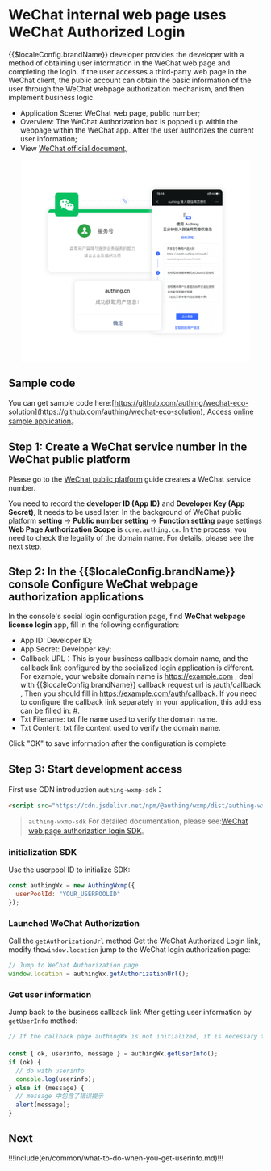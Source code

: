 # WeChat internal web page uses WeChat Authorized Login

<LastUpdated/>

{{$localeConfig.brandName}} developer provides the developer with a method of obtaining user information in the WeChat web page and completing the login. If the user accesses a third-party web page in the WeChat client, the public account can obtain the basic information of the user through the WeChat webpage authorization mechanism, and then implement business logic.

- Application Scene: WeChat web page, public number;
- Overview: The WeChat Authorization box is popped up within the webpage within the WeChat app. After the user authorizes the current user information;
- View [WeChat official document](https://developers.weixin.qq.com/doc/offiaccount/OA_Web_Apps/Wechat_webpage_authorization.html)。

<img src="./images/wechat-web-authorize.png" height="400px" style="display:block;margin: 0 auto;"/>

## Sample code

You can get sample code here:[https://github.com/authing/wechat-eco-solution](https://github.com/authing/wechat-eco-solution), Access [online sample application](https://authing.cn/sample-wx.html)。

## Step 1: Create a WeChat service number in the WeChat public platform

Please go to the [WeChat public platform](https://mp.weixin.qq.com/cgi-bin/readtemplate?t=register/step1_tmpl&lang=zh_CN&token=) guide creates a WeChat service number.

You need to record the **developer ID (App ID)** and **Developer Key (App Secret)**, It needs to be used later. In the background of WeChat public platform **setting** -> **Public number setting** -> **Function setting** page settings **Web Page Authorization Scope** is `core.authing.cn`. In the process, you need to check the legality of the domain name. For details, please see the next step.

## Step 2: In the {{$localeConfig.brandName}} console Configure WeChat webpage authorization applications

In the console's social login configuration page, find **WeChat webpage license login** app, fill in the following configuration:

- App ID: Developer ID;
- App Secret: Developer key;
- Callback URL：This is your business callback domain name, and the callback link configured by the socialized login application is different. For example, your website domain name is https://example.com , deal with {{$localeConfig.brandName}} callback request url is /auth/callback , Then you should fill in https://example.com/auth/callback. If you need to configure the callback link separately in your application, this address can be filled in: #.
- Txt Filename: txt file name used to verify the domain name.
- Txt Content: txt file content used to verify the domain name.

Click "OK" to save information after the configuration is complete.

## Step 3: Start development access

First use CDN introduction `authing-wxmp-sdk`：

```html
<script src="https://cdn.jsdelivr.net/npm/@authing/wxmp/dist/authing-wxmp-sdk.min.js"></script>
```

> `authing-wxmp-sdk` For detailed documentation, please see:[WeChat web page authorization login SDK](/reference/sdk-for-wxmp.md)。

### initialization SDK

Use the userpool ID to initialize SDK:

```javascript
const authingWx = new AuthingWxmp({
  userPoolId: "YOUR_USERPOOLID"
});
```

### Launched WeChat Authorization

Call the `getAuthorizationUrl` method Get the WeChat Authorized Login link, modify the`window.location` jump to the WeChat login authorization page:

```javascript
// Jump to WeChat Authorization page
window.location = authingWx.getAuthorizationUrl();
```

### Get user information

Jump back to the business callback link After getting user information by `getUserInfo` method:

```javascript
// If the callback page authingWx is not initialized, it is necessary to initialize first, and the specific initialization method reference is

const { ok, userinfo, message } = authingWx.getUserInfo();
if (ok) {
  // do with userinfo
  console.log(userinfo);
} else if (message) {
  // message 中包含了错误提示
  alert(message);
}
```

## Next

!!!include(en/common/what-to-do-when-you-get-userinfo.md)!!!
